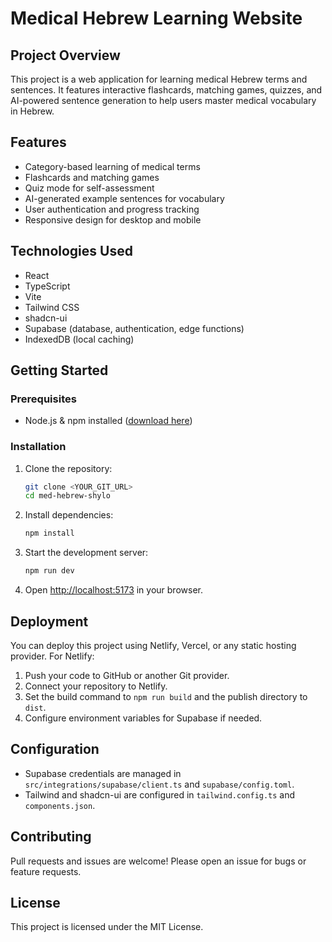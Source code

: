 
# Medical Hebrew Learning Website

## Project Overview
This project is a web application for learning medical Hebrew terms and sentences. It features interactive flashcards, matching games, quizzes, and AI-powered sentence generation to help users master medical vocabulary in Hebrew.

## Features
- Category-based learning of medical terms
- Flashcards and matching games
- Quiz mode for self-assessment
- AI-generated example sentences for vocabulary
- User authentication and progress tracking
- Responsive design for desktop and mobile

## Technologies Used
- React
- TypeScript
- Vite
- Tailwind CSS
- shadcn-ui
- Supabase (database, authentication, edge functions)
- IndexedDB (local caching)

## Getting Started
### Prerequisites
- Node.js & npm installed ([download here](https://nodejs.org/))

### Installation
1. Clone the repository:
	```sh
	git clone <YOUR_GIT_URL>
	cd med-hebrew-shylo
	```
2. Install dependencies:
	```sh
	npm install
	```
3. Start the development server:
	```sh
	npm run dev
	```
4. Open [http://localhost:5173](http://localhost:5173) in your browser.

## Deployment
You can deploy this project using Netlify, Vercel, or any static hosting provider. For Netlify:
1. Push your code to GitHub or another Git provider.
2. Connect your repository to Netlify.
3. Set the build command to `npm run build` and the publish directory to `dist`.
4. Configure environment variables for Supabase if needed.

## Configuration
- Supabase credentials are managed in `src/integrations/supabase/client.ts` and `supabase/config.toml`.
- Tailwind and shadcn-ui are configured in `tailwind.config.ts` and `components.json`.

## Contributing
Pull requests and issues are welcome! Please open an issue for bugs or feature requests.

## License
This project is licensed under the MIT License.
